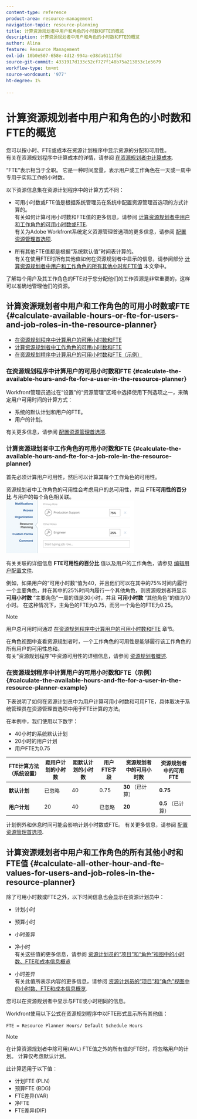 ```yaml
---
content-type: reference
product-area: resource-management
navigation-topic: resource-planning
title: 计算资源规划者中用户和角色的小时数和FTE的概览
description: 计算资源规划者中用户和角色的小时数和FTE的概览
author: Alina
feature: Resource Management
exl-id: 10b0e507-658e-4d12-994a-e38da6111f5d
source-git-commit: 4331917d133c52cf727f148b75a213853c1e5679
workflow-type: tm+mt
source-wordcount: '977'
ht-degree: 1%

---
```


# 计算资源规划者中用户和角色的小时数和FTE的概览

<!--
<p data-mc-conditions="QuicksilverOrClassic.Draft mode">(NOTE: Alina:KEEP THIS:***Linked to: Configuring My Settings, Editing User Accounts, Planning in the Resource Planner -- *** Some of this documentation is also duplicated in this article (Scheduling): https://support.workfront.com/hc/en-us/articles/360000557174)</p>
-->

您可以按小时、FTE或成本在资源计划程序中显示资源的分配和可用性。\
有关在资源规划程序中计算成本的详情，请参阅 [在资源规划者中计算成本](../../resource-mgmt/resource-planning/calculate-costs-resource-planner.md).

“FTE”表示相当于全职。 它是一种时间度量，表示用户或工作角色在一天或一周中专用于实际工作的小时数。

以下资源信息集在资源计划程序中的计算方式不同：

* 可用小时数或FTE值是根据系统管理员在系统中配置资源管理首选项的方式计算的。\
  有关如何计算可用小时数和FTE值的更多信息，请参阅 [计算资源规划者中用户和工作角色的可用小时数或FTE](#calculate-available-hours-or-fte-for-users-and-job-roles-in-the-resource-planner).\
  有关为Adobe Workfront系统定义资源管理首选项的更多信息，请参阅 [配置资源管理首选项](../../administration-and-setup/set-up-workfront/configure-system-defaults/configure-resource-mgmt-preferences.md).

* 所有其他FTE值都是根据“系统默认值”时间表计算的。\
  有关在使用FTE时所有其他值如何在资源规划者中显示的信息，请参阅部分 [计算资源规划者中用户和工作角色的所有其他小时和FTE值](#calculate-all-other-hour-and-fte-values-for-users-and-job-roles-in-the-resource-planner) 本文章中。

了解每个用户及其工作角色的FTE对于您分配他们的工作资源是非常重要的，这样可以准确地管理他们的资源。

## 计算资源规划者中用户和工作角色的可用小时数或FTE {#calculate-available-hours-or-fte-for-users-and-job-roles-in-the-resource-planner}

* [在资源规划程序中计算用户的可用小时数和FTE](#calculate-the-available-hours-and-fte-for-a-user-in-the-resource-planner)
* [计算资源规划者中工作角色的可用小时数和FTE](#calculate-the-available-hours-and-fte-for-a-job-role-in-the-resource-planner)
* [在资源规划程序中计算用户的可用小时数和FTE（示例）](#calculate-the-available-hours-and-fte-for-a-user-in-the-resource-planner-example)

### 在资源规划程序中计算用户的可用小时数和FTE {#calculate-the-available-hours-and-fte-for-a-user-in-the-resource-planner}

Workfront管理员通过在“设置”的“资源管理”区域中选择使用下列选项之一，来确定用户可用时间的计算方式：

* 系统的默认计划和用户的FTE。
* 用户的计划。

有关更多信息，请参阅 [配置资源管理首选项](../../administration-and-setup/set-up-workfront/configure-system-defaults/configure-resource-mgmt-preferences.md).

<!--
<div data-mc-conditions="QuicksilverOrClassic.Draft mode">
<p><br></p>
<p> <img src="assets/nwe-resource-management-system-setting-user's-schedule-350x157.png" style="width: 350;height: 157;" data-mc-conditions="QuicksilverOrClassic.Quicksilver"> </p>
<p>(NOTE: The determines how to calculate resource availability at the system level.For more information about defining the Resource Management preferences for the system, see Configure Resource Management preferences.)</p>
<p>Based on how this setting is configured, the availability of the users in the Resource Planner (hours as well as FTE availability) is calculated by using the following methods: </p>
<ul>
<li><strong>The Default Schedule</strong>: The Default Schedule of the system and the user FTE are used to determine the Available Hours and FTE value for the user in the Resource Planner. The Schedule of the user is ignored. In this case:
<ul>
<li> The <strong>Available Hours</strong> in the<strong>Resource Planner</strong> are calculated using the following formula:<br><code>User Available Hours = Default Schedule Hours * User FTE value</code> <span style="color: #dc143c;">( NOTE: this is the correct value. If this shows as a division in other articles, that is wrong. It's a multiplication between these 2 values).</span><br>For example, if the Default Schedule has 40 hours a week available for work, and the user FTE is 0.5, the user is available to work for 20 hours a week in the Resource Planner.<br>For more information about schedules, including the Default Schedule, see <a href="../../administration-and-setup/set-up-workfront/configure-timesheets-schedules/create-schedules.md" class="MCXref xref">Create a schedule</a></li>
<li style="font-weight: normal;"> The <strong>Available FTE</strong> for the user in the<strong>Resource Planner</strong> is the same as the user FTE specified in the user settings. <br>For example, if the user FTE is 0.5 in the user settings, the available FTE of the user is 0.5 in the Resource Planner. For more information about the value of the user FTE as it displays in the user settings, see <a href="../../administration-and-setup/add-users/create-and-manage-users/edit-a-users-profile.md" class="MCXref xref">Edit a user's profile</a>.<br></li>
</ul></li>
<li><strong>The User's Schedule</strong>: The Schedule of the user is used to determine the availability of the user in the Resource Planner. The value of the user FTE is ignored. In this case:
<ul>
<li> The <strong>Available Hours</strong> in the<strong>Resource Planner</strong> are the same as the Hours from the Schedule of the user.<br>For example, if the Schedule of the user has 40 hours a week available for work, the user is available to work for 40 hours a week in the Resource Planner. </li>
<li> The <strong>Available FTE</strong> in the<strong>Resource Planner</strong> is calculated by the following formula:<br><em><code>User Available FTE = Hours from the Schedule of the User/ Default Schedule Hours</code><br></em>For example, if the Schedule of the user has 20 hours available to work, and the Default Schedule in Workfront has 40 hours available to work, the user's FTE is 0.5.<br>For more information about schedules, including the Default Schedule, see <a href="../../administration-and-setup/set-up-workfront/configure-timesheets-schedules/create-schedules.md" class="MCXref xref">Create a schedule</a>.</li>
</ul></li>
</ul> <note type="note">
If the user is not associated with a schedule, the Available Hours for the user are calculated using the Default Schedule.
</note>
</div>
-->

### 计算资源规划者中工作角色的可用小时数和FTE {#calculate-the-available-hours-and-fte-for-a-job-role-in-the-resource-planner}

首先必须计算用户可用性，然后可以计算其每个工作角色的可用性。

资源规划者中工作角色的可用性会考虑用户的总可用性，并且 **FTE可用性的百分比** 与用户的每个角色相关联。\
![percent_of_fte_availability_at_the_user_level.png](assets/percent-of-fte-availability-at-the-user-level-350x144.png)

有关关联的详细信息 **FTE可用性的百分比** 值以及用户的工作角色，请参见 [编辑用户配置文件](../../administration-and-setup/add-users/create-and-manage-users/edit-a-users-profile.md).

例如，如果用户的“可用小时数”值为40，并且他们可以在其中的75%时间内履行一个主要角色，并在其中的25%时间内履行一个其他角色，则资源规划者将显示 **可用小时数** “主要角色”一周的值是30小时，并且 **可用小时数** “其他角色”的值为10小时。 在这种情况下，主角色的FTE为0.75，而另一个角色的FTE为0.25。

>[!NOTE]
>
>用户总可用时间通过 [在资源规划程序中计算用户的可用小时数和FTE](#calculate-the-available-hours-and-fte-for-a-user-in-the-resource-planner) 章节。

在角色视图中查看资源规划者时，一个工作角色的可用性是能够履行该工作角色的所有用户的可用性总和。\
有关“资源规划程序”中资源可用性的详细信息，请参阅 [资源规划者概述](../../resource-mgmt/resource-planning/get-started-resource-planner.md).

### 在资源规划程序中计算用户的可用小时数和FTE（示例） {#calculate-the-available-hours-and-fte-for-a-user-in-the-resource-planner-example}

下表说明了如何在资源计划员中为用户计算可用小时数和可用FTE，具体取决于系统管理员在资源管理首选项中用于FTE计算的方法。

在本例中，我们使用以下数字：

* 40小时的系统默认计划
* 20小时的用户计划
* 用户FTE为0.75

| FTE计算方法（系统设置） | **距用户计划的小时数** | **距默认计划的小时数** | **用户FTE字段** | **资源规划者中的可用小时数** | **资源规划者中的可用FTE** |
|---|---|---|---|---|---|
| **默认计划** | 已忽略 | 40 | 0.75 | **30** （已计算） | **0.75** |
| **用户计划** | 20 | 40 | 已忽略 | **20** | **0.5** （已计算） |

计划例外和休息时间可能会影响计划小时数或FTE。 有关更多信息，请参阅 [配置资源管理首选项](../../administration-and-setup/set-up-workfront/configure-system-defaults/configure-resource-mgmt-preferences.md).

## 计算资源规划者中用户和工作角色的所有其他小时和FTE值 {#calculate-all-other-hour-and-fte-values-for-users-and-job-roles-in-the-resource-planner}

除了可用小时数或FTE之外，以下时间信息也会显示在资源计划员中：

* 计划小时
* 预算小时
* 小时差异
* 净小时\
  有关这些值的更多信息，请参阅 [资源计划员的“项目”和“角色”视图中的小时数、FTE和成本信息概览](../../resource-mgmt/resource-planning/overview-of-planner-hour-fte-cost-information-in-role-project-views.md)

* 小时差异\
  有关此值所表示内容的更多信息，请参阅 [资源计划员的“项目”和“角色”视图中的小时数、FTE和成本信息概览](../../resource-mgmt/resource-planning/overview-of-planner-hour-fte-cost-information-in-role-project-views.md).

您可以在资源规划者中显示与FTE或小时相同的信息。

Workfront使用以下公式在资源规划程序中以FTE形式显示所有其他值：

`FTE = Resource Planner Hours/ Default Schedule Hours`

>[!NOTE]
>
>在计算资源规划者中除可用(AVL) FTE值之外的所有值的FTE时，将忽略用户的计划。 计算仅考虑默认计划。

此计算适用于以下值：

* 计划FTE (PLN)
* 预算FTE (BDG)
* FTE差异(VAR)
* 净FTE
* FTE差异(DIF)
